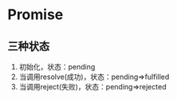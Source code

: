 # Promise

## 三种状态

1. 初始化，状态：pending
​
2. 当调用resolve(成功)，状态：pending=>fulfilled
​
3. 当调用reject(失败)，状态：pending=>rejected
